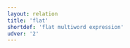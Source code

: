 ```yaml
---
layout: relation
title: 'flat'
shortdef: 'flat multiword expression'
udver: '2'
---
```

<!-- Interlanguage links updated Čt lis 12 09:43:27 CET 2020 -->
